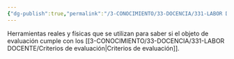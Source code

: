 ```yaml
---
{"dg-publish":true,"permalink":"/3-CONOCIMIENTO/33-DOCENCIA/331-LABOR DOCENTE/Instrumentos de evaluación/"}
---
```


Herramientas reales y físicas que se utilizan para saber si el objeto de evaluación cumple con los [[3-CONOCIMIENTO/33-DOCENCIA/331-LABOR DOCENTE/Criterios de evaluación\|Criterios de evaluación]].